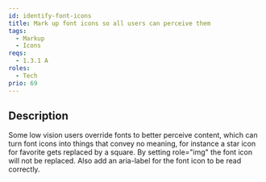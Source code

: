 ```yaml
---
id: identify-font-icons
title: Mark up font icons so all users can perceive them
tags:
  - Markup
  - Icons
reqs:
  - 1.3.1 A
roles:
  - Tech
prio: 69
---
```


## Description

Some low vision users override fonts to better perceive content, which can turn font icons into things that convey no meaning, for instance a star icon for favorite gets replaced by a square. By setting role="img" the font icon will not be replaced. Also add an aria-label for the font icon to be read correctly.
